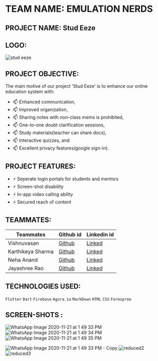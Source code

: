 # TEAM NAME: EMULATION NERDS

## PROJECT NAME: Stud Eeze

## LOGO:
![stud eeze](https://user-images.githubusercontent.com/64918181/99865607-02332e80-2bd1-11eb-97f6-de39e6dd7eb5.jpg)

## PROJECT OBJECTIVE:
The main motive of our project 'Stud Eeze' is to enhance our online education system with: 
- 📫  Enhanced communication,
- 📫  Improved organization,
- 📫  Sharing notes with non-class mems is prohibited,
- 📫  One-to-one doubt clarification sessions,
- 📫  Study materials(teacher can share docs), 
- 📫  Interactive quizzes, and
- 📫  Excellent privacy features(google sign-in).

## PROJECT FEATURES:
- ⚡ Seperate login portals for students and mentors
- ⚡ Screen-shot disability
- ⚡ In-app video calling ability
- ⚡ Secured reach of content

## TEAMMATES:
| Teammates | Github id | Linkedin id 
| --- | --- | ---
| Vishnuvasan | [Github](https://github.com/Cipher-unhsiV "Vishnu profile") | [Linked](https://www.linkedin.com/in/vishnuvasan-srinivasan-0b2012194/ "Vishnu")
| Karthikeya Sharma | [Github](https://github.com/savagecarol "Karthikeya profile") | [Linked](https://www.linkedin.com/in/savagecarol/ "Karthikey")
| Neha Anand | [Github](https://github.com/NehaAnand28 "Neha profile") | [Linked](https://www.linkedin.com/in/neha-anand-927157200/ "Neha")
| Jayashree Rao | [Github](https://github.com/Jayashreerao15 "Jayashree profile") | [Linked](https://www.linkedin.com/in/jayashree-rao-7a4a461b8/ "Jayashree")

## TECHNOLOGIES USED:
```Flutter``` ```Dart``` ```Firebase``` ```Agora.io``` ```MarkDown``` ```HTML``` ```CSS``` ```Formspree```
 
## SCREEN-SHOTS :
![WhatsApp Image 2020-11-21 at 1 49 33 PM](https://user-images.githubusercontent.com/64918181/99874155-78548700-2c0b-11eb-995c-6d74bbcb90d6.jpeg) 
![WhatsApp Image 2020-11-21 at 1 49 34 PM](https://user-images.githubusercontent.com/64918181/99874160-7e4a6800-2c0b-11eb-8d86-d1be6674471a.jpeg)
![WhatsApp Image 2020-11-21 at 1 49 35 PM](https://user-images.githubusercontent.com/64918181/99874164-81ddef00-2c0b-11eb-946d-f640fa7d5a59.jpeg)

![WhatsApp Image 2020-11-21 at 1 49 33 PM - Copy](https://user-images.githubusercontent.com/64918181/99874800-7c36d800-2c10-11eb-8704-f892265bd63c.jpeg)
![reduced2](https://user-images.githubusercontent.com/64918181/99874834-cb7d0880-2c10-11eb-95ba-7800339c210d.jpeg)
![reduced3](https://user-images.githubusercontent.com/64918181/99874835-ccae3580-2c10-11eb-90d3-b20fcfdfbb2a.jpeg)





